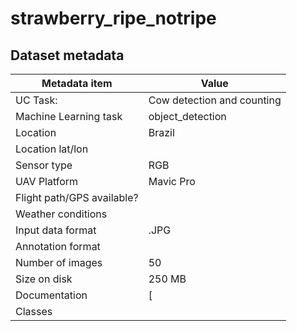 # strawberry_ripe_notripe

## Dataset metadata
| Metadata item | Value |
| ---- | ---- | 
| UC Task: | Cow detection and counting |
| Machine Learning task | object_detection |
| Location | Brazil |
| Location lat/lon | | 
| Sensor  type | RGB | 
| UAV Platform | Mavic Pro | 
| Flight path/GPS available? | |
| Weather conditions |  | 
| Input data format | .JPG | 
| Annotation format | |
| Number of images | 50 | 
| Size on disk | 250 MB |
| Documentation | [ |
| Classes | | 
